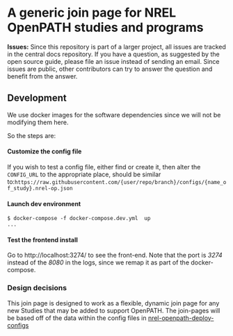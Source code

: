 # A generic join page for NREL OpenPATH studies and programs

**Issues:** Since this repository is part of a larger project, all issues are tracked in the central docs repository. If you have a question, as suggested by the open source guide, please file an issue instead of sending an email. Since issues are public, other contributors can try to answer the question and benefit from the answer.

## Development

We use docker images for the software dependencies since we will not be modifying them here.

So the steps are:

#### Customize the config file

If you wish to test a config file, either find or create it, then alter the ```CONFIG_URL``` to the appropriate place, should be similar to:```https://raw.githubusercontent.com/{user/repo/branch}/configs/{name_of_study}.nrel-op.json```

#### Launch dev environment

```
$ docker-compose -f docker-compose.dev.yml  up
...
```

#### Test the frontend install

Go to http://localhost:3274/ to see the front-end. Note that the port is *3274*
instead of the *8080* in the logs, since we remap it as part of the docker-compose.

### Design decisions

This join page is designed to work as a flexible, dynamic join page for any new Studies that may be added to support OpenPATH.
The join-pages will be based off of the data within the config files in [nrel-openpath-deploy-configs](https://github.com/e-mission/nrel-openpath-deploy-configs)
